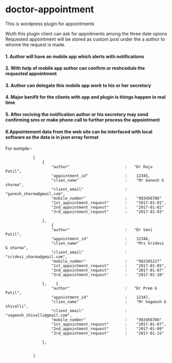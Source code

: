 # doctor-appointment
This is wordpress plugin for appointments

Wuth this plugin client can ask for appoitments among the three date opions
Requested  appointment will be stored as custom post under the a author to whome the request is made.
####    1. Author will have an mobile app which alerts with notifications
####    2. With help of mobile app author can confirm or reshcedule the  requested appointment
####    3. Author can delegate this mobile app work to his or her secretory
####    4. Major benifit for the clients with app and plugin is things happen in real time
####    5. After reciving the notification author or his secretory may send confirming sms or make phone call to further process the appointment

####    6.Appointement data from the  web site can be interfaced with local software as the data is in json array format


For exmple:-



                [
                    {
                        "author"                        :   "Dr Raju Patil",
                        "appointment_id"                :    12345,
                        "clien_name"                    :    "Mr Ganesh G sharma",
                        "client_email"                  :    "ganesh_sharma@gmail.com",
                        "mobile_number"                 :    "983456786"
                        "1st_appointment_request"       :    "2017-01-01",
                        "2nd_appointment_request"       :    "2017-01-02"
                        "3rd_appointment_request"       :    "2017-01-03"

                    },
                        {
                        "author"                        :   "Dr Vani Patil",
                        "appointment_id"                :    12346,
                        "clien_name"                    :    "Mrs Sridevi G sharma",
                        "client_email"                  :    "sridevi_sharma@gmail.com",
                        "mobile_number"                 :    "983345227"
                        "1st_appointment_request"       :    "2017-01-05",
                        "2nd_appointment_request"       :    "2017-01-07"
                        "3rd_appointment_request"       :    "2017-01-10"

                    },    {
                        "author"                        :   "Dr Prem G Patil",
                        "appointment_id"                :    12347,
                        "clien_name"                    :    "Mr Vageesh G shivalli",
                        "client_email"                  :    "vageesh_shivalli@gmail.com",
                        "mobile_number"                 :    "983456786"
                        "1st_appointment_request"       :    "2017-01-07",
                        "2nd_appointment_request"       :    "2017-01-09"
                        "3rd_appointment_request"       :    "2017-01-15"

                    },


                ]